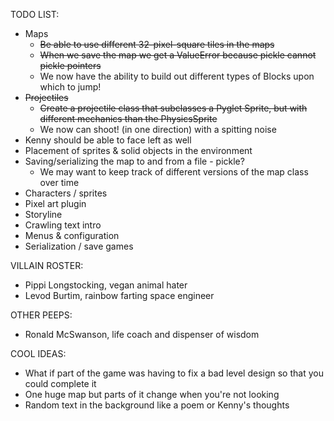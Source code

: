 TODO LIST:
* Maps
   * ~~Be able to use different 32-pixel-square tiles in the maps~~
   * ~~When we save the map we get a ValueError because pickle cannot pickle pointers~~
   * We now have the ability to build out different types of Blocks upon which to jump!
* ~~Projectiles~~
   * ~~Create a projectile class that subclasses a Pyglet Sprite, but with different mechanics than the PhysicsSprite~~
   * We now can shoot! (in one direction) with a spitting noise
* Kenny should be able to face left as well
* Placement of sprites & solid objects in the environment
* Saving/serializing the map to and from a file - pickle?
   * We may want to keep track of different versions of the map class over time
* Characters / sprites
* Pixel art plugin
* Storyline
* Crawling text intro
* Menus & configuration
* Serialization / save games

VILLAIN ROSTER:
* Pippi Longstocking, vegan animal hater
* Levod Burtim, rainbow farting space engineer

OTHER PEEPS:
* Ronald McSwanson, life coach and dispenser of wisdom

COOL IDEAS:
* What if part of the game was having to fix a bad level design so that you could complete it
* One huge map but parts of it change when you're not looking
* Random text in the background like a poem or Kenny's thoughts
